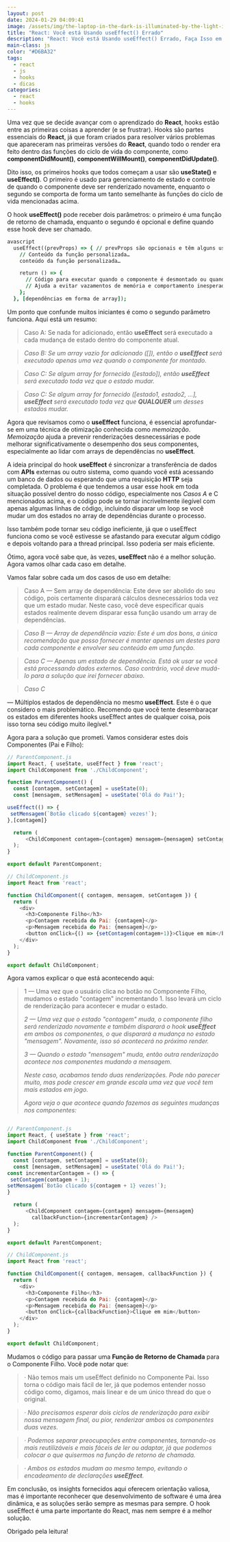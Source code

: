 ```yaml
---
layout: post
date: 2024-01-29 04:09:41
image: /assets/img/the-laptop-in-the-dark-is-illuminated-by-the-light-in-the-style-of-colorful-minimalism-post-processing-bold-chromaticity-kodak-aerochrome-melting-colourful-light-cyan-and-orange-.png
title: "React: Você está Usando useEffect() Errado"
description: "React: Você está Usando useEffect() Errado, Faça Isso em Vez Disso"
main-class: js
color: "#D6BA32"
tags:
  - react
  - js
  - hooks
  - dicas
categories:
  - react
  - hooks
---
```



Uma vez que se decide avançar com o aprendizado do **React**, hooks estão entre as primeiras coisas a aprender (e se frustrar). Hooks são partes essenciais do **React**, já que foram criados para resolver vários problemas que apareceram nas primeiras versões do **React**, quando todo o render era feito dentro das funções do ciclo de vida do componente, como **componentDidMount()**, **componentWillMount()**, **componentDidUpdate()**.

Dito isso, os primeiros hooks que todos começam a usar são **useState()** e **useEffect()**. O primeiro é usado para gerenciamento de estado e controle de quando o componente deve ser renderizado novamente, enquanto o segundo se comporta de forma um tanto semelhante às funções do ciclo de vida mencionadas acima.

O hook **useEffect()** pode receber dois parâmetros: o primeiro é uma função de retorno de chamada, enquanto o segundo é opcional e define quando esse hook deve ser chamado.


```javascript
  useEffect((prevProps) => { // prevProps são opcionais e têm alguns usos específicos. Compare com o que acontece com as funções do ciclo de vida.
    // Conteúdo da função personalizada…
    conteúdo da função personalizada…

    return () => {
      // Código para executar quando o componente é desmontado ou quando as dependências mudam
      // Ajuda a evitar vazamentos de memória e comportamento inesperado
    };
  }, [dependências em forma de array]);
```


Um ponto que confunde muitos iniciantes é como o segundo parâmetro funciona. Aqui está um resumo:

> Caso A: Se nada for adicionado, então **useEffect** será executado a cada mudança de estado dentro do componente atual.

> *Caso B: Se um array vazio for adicionado ([]), então o **useEffect** será executado apenas uma vez quando o componente for montado.*

> *Caso C: Se algum array for fornecido ([estado]), então **useEffect** será executado toda vez que o estado mudar.*

> *Caso C: Se algum array for fornecido ([estado1, estado2, …], **useEffect** será executado toda vez que **QUALQUER** um desses estados mudar.*

Agora que revisamos como o **useEffect** funciona, é essencial aprofundar-se em uma técnica de otimização conhecida como *memoização*. *Memoização* ajuda a prevenir renderizações desnecessárias e pode melhorar significativamente o desempenho dos seus componentes, especialmente ao lidar com arrays de dependências no **useEffect**.

A ideia principal do hook **useEffect** é sincronizar a transferência de dados com **APIs** externas ou outro sistema, como quando você está acessando um banco de dados ou esperando que uma requisição **HTTP** seja completada. O problema é que tendemos a usar esse hook em toda situação possível dentro do nosso código, especialmente nos *Casos A* e C mencionados acima, e o código pode se tornar incrivelmente ilegível com apenas algumas linhas de código, incluindo disparar um loop se você mudar um dos estados no array de dependências durante o processo.

Isso também pode tornar seu código ineficiente, já que o useEffect funciona como se você estivesse se afastando para executar algum código e depois voltando para a thread principal. Isso poderia ser mais eficiente.

Ótimo, agora você sabe que, às vezes, **useEffect** não é a melhor solução. Agora vamos olhar cada caso em detalhe.

Vamos falar sobre cada um dos casos de uso em detalhe:

> Caso A — Sem array de dependência: Este deve ser abolido do seu código, pois certamente disparará cálculos desnecessários toda vez que um estado mudar. Neste caso, você deve especificar quais estados realmente devem disparar essa função usando um array de dependências.

> *Caso B — Array de dependência vazio: Este é um dos bons, a única recomendação que posso fornecer é manter apenas um destes para cada componente e envolver seu conteúdo em uma função.*

> *Caso C — Apenas um estado de dependência. Está ok usar se você está processando dados externos. Caso contrário, você deve mudá-lo para a solução que irei fornecer abaixo.*

> *Caso C*

 — Múltiplos estados de dependência no mesmo **useEffect**. Este é o que considero o mais problemático. Recomendo que você tente desembaraçar os estados em diferentes hooks useEffect antes de qualquer coisa, pois isso torna seu código muito ilegível.*

Agora para a solução que prometi. Vamos considerar estes dois Componentes (Pai e Filho):

```javascript
// ParentComponent.js
import React, { useState, useEffect } from 'react';
import ChildComponent from './ChildComponent';

function ParentComponent() {
  const [contagem, setContagem] = useState(0);
  const [mensagem, setMensagem] = useState('Olá do Pai!');

useEffect(() => {
 setMensagem(`Botão clicado ${contagem} vezes!`);
},[contagem]}

  return (
      <ChildComponent contagem={contagem} mensagem={mensagem} setContagem={setContagem} />
  );
}

export default ParentComponent;

// ChildComponent.js
import React from 'react';

function ChildComponent({ contagem, mensagem, setContagem }) {
  return (
    <div>
      <h3>Componente Filho</h3>
      <p>Contagem recebida do Pai: {contagem}</p>
      <p>Mensagem recebida do Pai: {mensagem}</p>
      <button onClick={() => {setContagem(contagem+1)}>Clique em mim</button>
    </div>
  );
}

export default ChildComponent;
```

Agora vamos explicar o que está acontecendo aqui:

> 1 — Uma vez que o usuário clica no botão no Componente Filho, mudamos o estado "contagem" incrementando 1. Isso levará um ciclo de renderização para acontecer e mudar o estado.
> 
> *2 — Uma vez que o estado "contagem" muda, o componente filho será renderizado novamente e também disparará o hook **useEffect** em ambos os componentes, o que disparará a mudança no estado "mensagem". Novamente, isso só acontecerá no próximo render.*
> 
> *3 — Quando o estado "mensagem" muda, então outra renderização acontece nos componentes mudando a mensagem.*
> 
> *Neste caso, acabamos tendo duas renderizações. Pode não parecer muito, mas pode crescer em grande escala uma vez que você tem mais estados em jogo.*
> 
> *Agora veja o que acontece quando fazemos as seguintes mudanças nos componentes:*
> 

```javascript

// ParentComponent.js
import React, { useState } from 'react';
import ChildComponent from './ChildComponent';

function ParentComponent() {
  const [contagem, setContagem] = useState(0);
  const [mensagem, setMensagem] = useState('Olá do Pai!');
const incrementarContagem = () => {
 setContagem(contagem + 1);
setMensagem(`Botão clicado ${contagem + 1} vezes!`);
}

  return (
      <ChildComponent contagem={contagem} mensagem={mensagem}
        callbackFunction={incrementarContagem} />
  );
}

export default ParentComponent;

// ChildComponent.js
import React from 'react';

function ChildComponent({ contagem, mensagem, callbackFunction }) {
  return (
    <div>
      <h3>Componente Filho</h3>
      <p>Contagem recebida do Pai: {contagem}</p>
      <p>Mensagem recebida do Pai: {mensagem}</p>
      <button onClick={callbackFunction}>Clique em mim</button>
    </div>
  );
}

export default ChildComponent;

```

Mudamos o código para passar uma **Função de Retorno de Chamada** para o Componente Filho. Você pode notar que:

> · Não temos mais um useEffect definido no Componente Pai. Isso torna o código mais fácil de ler, já que podemos entender nosso código como, digamos, mais linear e de um único thread do que o original.

> *· Não precisamos esperar dois ciclos de renderização para exibir nossa mensagem final, ou pior, renderizar ambos os componentes duas vezes.*

> *· Podemos separar preocupações entre componentes, tornando-os mais reutilizáveis e mais fáceis de ler ou adaptar, já que podemos colocar o que quisermos na função de retorno de chamada.*

> *· Ambos os estados mudam ao mesmo tempo, evitando o encadeamento de declarações **useEffect**.*



Em conclusão, os insights fornecidos aqui oferecem orientação valiosa, mas é importante reconhecer que desenvolvimento de software é uma área dinâmica, e as soluções serão sempre as mesmas para sempre. O hook useEffect é uma parte importante do React, mas nem sempre é a melhor solução.



Obrigado pela leitura!